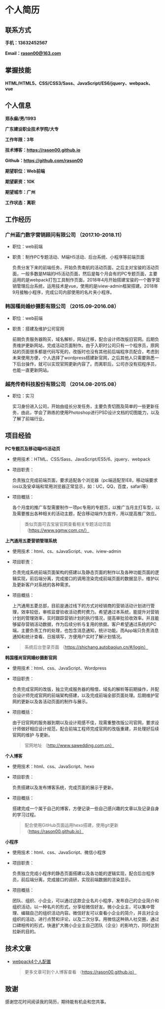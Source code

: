 # 个人简历

## 联系方式

**手机：13632452567**

**Email：rason00@163.com**

## 掌握技能

**HTML/HTML5、CSS/CSS3/Sass、JavaScript/ES6/jquery、webpack、vue**

## 个人信息

**郑永燊/男/1993**

**广东建设职业技术学院/大专**

**工作年限：3年**

**技术博客：https://rason00.github.io**

**Github：https://github.com/rason00**

**期望职位：Web前端**

**期望薪资：10K**

**期望城市：广州**

**工作状态：离职**

## 工作经历

### 广州蓝门数字营销顾问有限公司 （2017.10-2018.11）

- 职位：web前端

- 职责：制作PC专题活动、M端H5活动、后台系统、小程序等前端页面

  负责分发下来的前端任务，开始负责南航的活动页面，之后主对宝骏的活动页面，一般多数是M端的H5活动页面，然后是每个月会有的PC专题页面，主要运用的是webpack打包工具制作页面，2018年4月开始搭建宝骏的一个数字营销管理后台系统，运用技术是vue，使用的是iview-admin框架搭建。2018年9月接触小程序，完成公司内部使用的名片夹小程序。

### 韩国槿尚婚纱摄影有限公司 （2015.09-2016.08）

- 职位：web前端

- 职责：搭建及维护公司官网

  前期负责服务器购买，域名解析，网站迁移，配合设计师改版旧官网。后期负责维护更新网站，完成活动页面制作。由于入职时公司只有一个程序员，原网站的页面很多都是代码写死的，改版时也没有其他前后端程序员配合，考虑到未来使用方便，个人选择了wordpress搭建新官网，之后其他人只需要熟悉一下后台操作，就可以实现官网更新内容了。而离职后，公司亦没有招程序员，也能一直更新网站。

### 越亮传奇科技股份有限公司 （2014.08-2015.08）

- 职位：实习

  实习身份进入公司，开始由组长分发任务，主要负责切图及简单的一些更新任务，由此，学会了熟练的使用Photoshop进行PSD设计文档的切图能力，以及了解了前端行业。

## 项目经验

**PC专题页及移动端H5活动页**

- 使用技术：HTML、CSS/Sass、JavaScript/ES5/6、jquery、webpack

- 项目职责：

  负责独立完成前端页面，要求适配各个浏览器（pc端适配至IE8，移动端要求ios以及安卓端和常用浏览器正常显示，如：UC，QQ，百度，safari等）
  
- 项目概括：

  各个月度的推广车型需要制作一项pc专用的专题页，以推广当月主打车型，以及需要推出各种相关的活动主题，配合移动端作为宣传，用以提高推广效应。
  
  > 类似页面可去宝骏官网查看相关专题活动页面（https://www.sgmw.com.cn/）

**上汽通用五菱营销管理系统**

- 使用技术：html、cs、sJavaScript、vue、iview-admin

- 项目职责：

  负责完成系统前端页面架构的搭建以及静态页面的制作以及各种功能页面的逻辑实现，前后端分离，完成接口的调用渲染完成前端页面的数据显示，维护以及更新客户对系统的各种需求。
  
- 项目概括：

  上汽通用五菱总部，目前是通过线下的方式对经销商的营销活动计划进行管理，效率较低，审核监督验收活动费时费力。希望通过本系统，能提升对营销计划的管理效率，实时跟踪营销计划的执行情况，提高审批验收效率。并且能够留存营销活动数据，作为后续分析与复用的依据。客户希望通过系统的PC端，主要负责工作的处理，也包含消息通知，统计功能。而App端只负责消息通知和统计查看、日报填写，方便用户实时了解计划情况。
  
- > 系统后台登录页面 （https://shichang.autobaojun.cn/#/login）

**韩国槿尚官网婚纱摄影官网**

- 使用技术：html、css、JavaScript、Wordpress

- 项目职责：

  负责完成官网的改版，独立完成服务器的租借，域名的解析等前期操作，并配合设计师完成官网的前端架构搭建，以及完成前端全部页面处理。后期维护官网的更新以及各活动页面的制作与展示。
  
- 项目概括：

  由于旧官网的服务器到期以及设计观感不佳，现需重整改版公司官网，要求设计师做好相应设计规范，配合前端工程师完成官网的改版重建，并处理好后续官网的维护 与更新。
  
  > 官网地址 （http://www.sawedding.com.cn）

**个人博客**

- 使用技术：html、css、JavaScript、hexo

- 项目职责：

  负责搭建以及发布博客系统，完成页面的展示于更新。
  
- 项目概括：

  搭建完成一个属于自己的博客，方便记录一些自己感兴趣的文章以及记录自身的学习过程。
  
  > 配合使用GitHub页面运用hexo搭建，使用git更新（https://rason00.github.io）

**小程序**

- 使用技术：html、css、JavaScript、微信小程序

- 项目职责：

  负责独立完成小程序的静态页面搭建以及各功能的逻辑实现，配合后台程序员，前后端分离，完成接口的调研，实现前端数据的渲染显示。
  
- 项目概括：

  团队、组织、小企业，可以通过这款企业名片小程序，发布自己的企业简介和组织活动，以一种名片的形式，分享给微信好友。微小企业主，可以集中管理、编辑自己的组织活动内容。微信好友可以查看小企业的简介，并且对企业组织的活动，进行点赞和评论，以及二次分享。用微信这种熟人社交圈，通过口碑相传的形式，快速扩大微小企业主自己团队（企业）的影响力，同时达到拉新的目的。

## 技术文章

- [webpack4个人配置](https://rason00.github.io/2018/09/06/webpack4-%E4%B8%AA%E4%BA%BA%E9%85%8D%E7%BD%AE/)

  > 更多文章可到个人博客查看 （https://rason00.github.io）

## 致谢

感谢您花时间阅读我的简历，期待能有机会和您共事。
